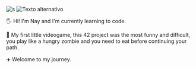 
![s](https://github.com/user-attachments/assets/1056e273-2603-41b4-bfbc-76c7f1cf50be)
![Texto alternativo](https://i.pinimg.com/564x/cd/5a/d6/cd5ad6b453e8fef36dc3c27ff399eece.jpg)

🖐️ Hi! I'm Nay and I'm currently learning to code.

🚀 My first little videogame, this 42 project was the most funny and difficult, you play like a hungry zombie and you need to eat before continuing your path.

✈️ Welcome to my journey.
